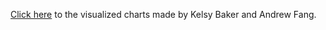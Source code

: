 [Click here](https://docs.google.com/document/d/1g9Gxkv0olPRvwa-MF-5fpg-9qLHMODbLEJQqdGD1XKo/edit?usp=sharing) to the visualized charts made by Kelsy Baker and Andrew Fang. 
